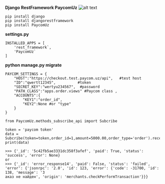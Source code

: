 **Django RestFramework PaycomUz** 
![alt text](https://i.imgur.com/bmVCvl8.jpg)

````
pip install django
pip install djangorestframework
pip install PaycomUz 
````
**settings.py**

````
INSTALLED_APPS = [
    'rest_framework`,
    'PaycomUz`
]
````

**python manage.py migrate**

````
PAYCOM_SETTINGS = {
    "HOST":"https://checkout.test.paycom.uz/api",   #test host
    "ID":"qwertt12345",          #token
    "SECRET_KEY":"wertyu234567",  #password
    "PATH_CLASS":"apps.order.views" #Paycom class ,
    "ACCOUNTS":{
        "KEY1":"order_id",
        "KEY2":None #or "type"
    }
}

````


````
from PaycomUz.methods_subscribe_api import Subcribe

token = 'paycom token'
data = Subcribe(token=token,order_id=1,amount=5000.00,order_type='order').receipts_create()
print(data)

>>> {'_id': '5c42fb5ae3331dc358f3afef', 'paid': True, 'status': 'success', 'error': None}
or
>>> {'_id': 'error_response14', 'paid': False, 'status': 'failed', 'error': {'jsonrpc': '2.0', 'id': 123, 'error': {'code': -31700, 'id': 138, 'message': 'З
аказ не найден', 'origin': 'merchants.checkPerformTransaction'}}}

````

